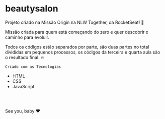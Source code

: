 # beautysalon

Projeto criado na Missão Origin na NLW Together, da RocketSeat! 💜

Missão criada para quem está começando do zero e quer descobrir o caminho para evoluir.

Todos os códigos estão separados por parte, são duas partes no total divididas em pequenos processos, os códigos da terceira e quarta aula são o resultado final. 🔥

    Criado com as Tecnologias

-  HTML
-  CSS
-  JavaScript

<br>
<br>

See you, baby ❤️
